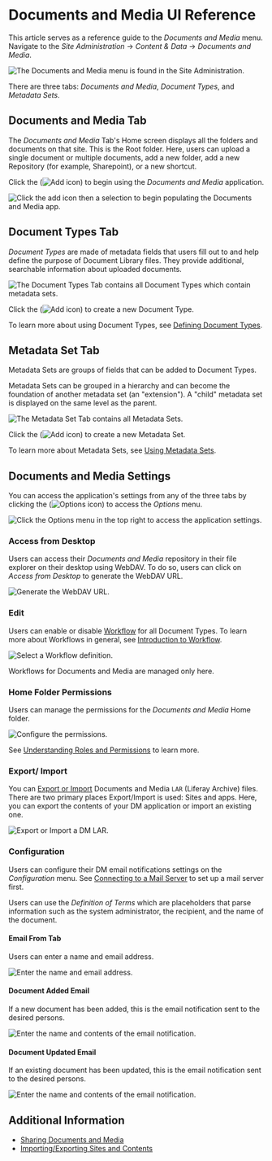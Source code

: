 # Documents and Media UI Reference

This article serves as a reference guide to the _Documents and Media_ menu. Navigate to the _Site Administration_ &rarr; _Content & Data_ &rarr; _Documents and Media_.

![The Documents and Media menu is found in the Site Administration.](./documents-and-media-ui-reference/images/01.png)

There are three tabs: _Documents and Media_, _Document Types_, and _Metadata Sets_.

## Documents and Media Tab

The _Documents and Media_ Tab's Home screen displays all the folders and documents on that site. This is the Root folder. Here, users can upload a single document or multiple documents, add a new folder, add a new Repository (for example, Sharepoint), or a new shortcut.

Click the (![Add icon](../../images/icon-add.png)) to begin using the _Documents and Media_ application.

![Click the add icon then a selection to begin populating the Documents and Media app.](./documents-and-media-ui-reference/images/04.png)

## Document Types Tab

_Document Types_ are made of metadata fields that users fill out to and help define the purpose of Document Library files. They provide additional, searchable information about uploaded documents.

![The Document Types Tab contains all Document Types which contain metadata sets.](./documents-and-media-ui-reference/images/02.png)

Click the (![Add icon](../../images/icon-add.png)) to create a new Document Type.

To learn more about using Document Types, see [Defining Document Types](./uploading-and-managing/managing-metadata/defining-document-types.md).

## Metadata Set Tab

Metadata Sets are groups of fields that can be added to Document Types.

Metadata Sets can be grouped in a hierarchy and can become the foundation of another metadata set (an "extension"). A "child" metadata set is displayed on the same level as the parent.

![The Metadata Set Tab contains all Metadata Sets.](./documents-and-media-ui-reference/images/03.png)

Click the (![Add icon](../../images/icon-add.png)) to create a new Metadata Set.

To learn more about Metadata Sets, see [Using Metadata Sets](./uploading-and-managing/managing-metadata/using-metadata-sets.md).

## Documents and Media Settings

You can access the application's settings from any of the three tabs by clicking the (![Options icon](../../images/icon-options.png)) to access the _Options_ menu.

![Click the Options menu in the top right to access the application settings.](./documents-and-media-ui-reference/images/05.png)

### Access from Desktop

Users can access their _Documents and Media_ repository in their file explorer on their desktop using WebDAV. To do so, users can click on _Access from Desktop_ to generate the WebDAV URL.

![Generate the WebDAV URL.](./documents-and-media-ui-reference/images/06.png)

### Edit

Users can enable or disable [Workflow](../../process-automation/workflow/user-guide/activating-workflow.md) for all Document Types. To learn more about Workflows in general, see [Introduction to Workflow](../../process-automation/workflow/user-guide/introduction-to-workflow.md).

![Select a Workflow definition.](./documents-and-media-ui-reference/images/07.png)

Workflows for Documents and Media are managed only here.

### Home Folder Permissions

Users can manage the permissions for the _Documents and Media_ Home folder.

![Configure the permissions.](./documents-and-media-ui-reference/images/08.png)

See [Understanding Roles and Permissions](../../users-and-permissions/roles-and-permissions/understanding-roles-and-permissions.md) to learn more.

### Export/ Import

You can [Export or Import](../../site-building/building-sites/importing-exporting-pages-and-content.md) Documents and Media `LAR` (Liferay Archive) files. There are two primary places Export/Import is used: Sites and apps. Here, you can export the contents of your DM application or import an existing one.

![Export or Import a DM LAR.](./documents-and-media-ui-reference/images/12.png)

### Configuration

Users can configure their DM email notifications settings on the _Configuration_ menu. See [Connecting to a Mail Server](../../installation-and-upgrades/setting-up-liferay-dxp-configuring-mail/connecting-to-a-mail-server.md) to set up a mail server first.

Users can use the _Definition of Terms_ which are placeholders that parse information such as the system administrator, the recipient, and the name of the document.

#### Email From Tab

Users can enter a name and email address.

![Enter the name and email address.](./documents-and-media-ui-reference/images/09.png)

#### Document Added Email

If a new document has been added, this is the email notification sent to the desired persons.

![Enter the name and contents of the email notification.](./documents-and-media-ui-reference/images/10.png)

#### Document Updated Email

If an existing document has been updated, this is the email notification sent to the desired persons.

![Enter the name and contents of the email notification.](./documents-and-media-ui-reference/images/11.png)

## Additional Information

* [Sharing Documents and Media](./sharing-documents-and-media.md)
* [Importing/Exporting Sites and Contents](../../site-building/building-sites/importing-exporting-pages-and-content.md)
